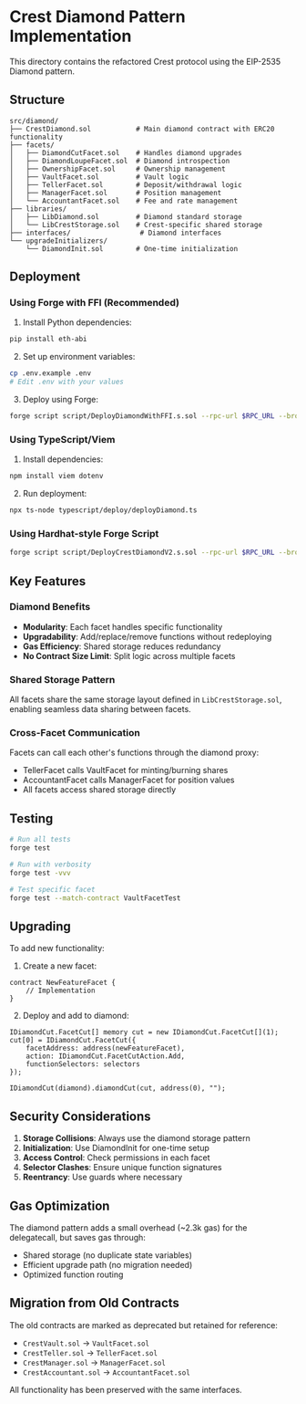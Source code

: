 # Crest Diamond Pattern Implementation

This directory contains the refactored Crest protocol using the EIP-2535 Diamond pattern.

## Structure

```
src/diamond/
├── CrestDiamond.sol           # Main diamond contract with ERC20 functionality
├── facets/
│   ├── DiamondCutFacet.sol    # Handles diamond upgrades
│   ├── DiamondLoupeFacet.sol  # Diamond introspection
│   ├── OwnershipFacet.sol     # Ownership management
│   ├── VaultFacet.sol         # Vault logic
│   ├── TellerFacet.sol        # Deposit/withdrawal logic
│   ├── ManagerFacet.sol       # Position management
│   └── AccountantFacet.sol    # Fee and rate management
├── libraries/
│   ├── LibDiamond.sol         # Diamond standard storage
│   └── LibCrestStorage.sol    # Crest-specific shared storage
├── interfaces/                 # Diamond interfaces
└── upgradeInitializers/
    └── DiamondInit.sol        # One-time initialization
```

## Deployment

### Using Forge with FFI (Recommended)

1. Install Python dependencies:
```bash
pip install eth-abi
```

2. Set up environment variables:
```bash
cp .env.example .env
# Edit .env with your values
```

3. Deploy using Forge:
```bash
forge script script/DeployDiamondWithFFI.s.sol --rpc-url $RPC_URL --broadcast
```

### Using TypeScript/Viem

1. Install dependencies:
```bash
npm install viem dotenv
```

2. Run deployment:
```bash
npx ts-node typescript/deploy/deployDiamond.ts
```

### Using Hardhat-style Forge Script

```bash
forge script script/DeployCrestDiamondV2.s.sol --rpc-url $RPC_URL --broadcast
```

## Key Features

### Diamond Benefits
- **Modularity**: Each facet handles specific functionality
- **Upgradability**: Add/replace/remove functions without redeploying
- **Gas Efficiency**: Shared storage reduces redundancy
- **No Contract Size Limit**: Split logic across multiple facets

### Shared Storage Pattern
All facets share the same storage layout defined in `LibCrestStorage.sol`, enabling seamless data sharing between facets.

### Cross-Facet Communication
Facets can call each other's functions through the diamond proxy:
- TellerFacet calls VaultFacet for minting/burning shares
- AccountantFacet calls ManagerFacet for position values
- All facets access shared storage directly

## Testing

```bash
# Run all tests
forge test

# Run with verbosity
forge test -vvv

# Test specific facet
forge test --match-contract VaultFacetTest
```

## Upgrading

To add new functionality:

1. Create a new facet:
```solidity
contract NewFeatureFacet {
    // Implementation
}
```

2. Deploy and add to diamond:
```solidity
IDiamondCut.FacetCut[] memory cut = new IDiamondCut.FacetCut[](1);
cut[0] = IDiamondCut.FacetCut({
    facetAddress: address(newFeatureFacet),
    action: IDiamondCut.FacetCutAction.Add,
    functionSelectors: selectors
});

IDiamondCut(diamond).diamondCut(cut, address(0), "");
```

## Security Considerations

1. **Storage Collisions**: Always use the diamond storage pattern
2. **Initialization**: Use DiamondInit for one-time setup
3. **Access Control**: Check permissions in each facet
4. **Selector Clashes**: Ensure unique function signatures
5. **Reentrancy**: Use guards where necessary

## Gas Optimization

The diamond pattern adds a small overhead (~2.3k gas) for the delegatecall, but saves gas through:
- Shared storage (no duplicate state variables)
- Efficient upgrade path (no migration needed)
- Optimized function routing

## Migration from Old Contracts

The old contracts are marked as deprecated but retained for reference:
- `CrestVault.sol` → `VaultFacet.sol`
- `CrestTeller.sol` → `TellerFacet.sol`
- `CrestManager.sol` → `ManagerFacet.sol`
- `CrestAccountant.sol` → `AccountantFacet.sol`

All functionality has been preserved with the same interfaces.